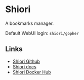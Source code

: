 # Shiori

A bookmarks manager.

Default WebUI login: `shiori/gopher`

## Links

- [Shiori Github](https://github.com/go-shiori/shiori)
- [Shiori docs](https://github.com/go-shiori/shiori/blob/master/docs/index.md)
- [Shiori Docker Hub](https://hub.docker.com/r/hulb/shiori#!)
